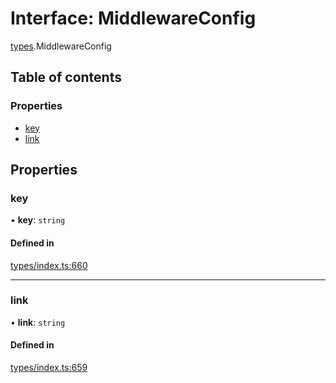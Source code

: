 # Interface: MiddlewareConfig

[types](../wiki/types).MiddlewareConfig

## Table of contents

### Properties

- [key](../wiki/types.MiddlewareConfig#key)
- [link](../wiki/types.MiddlewareConfig#link)

## Properties

### key

• **key**: `string`

#### Defined in

[types/index.ts:660](https://github.com/PolymathNetwork/polymesh-sdk/blob/49113a20/src/types/index.ts#L660)

___

### link

• **link**: `string`

#### Defined in

[types/index.ts:659](https://github.com/PolymathNetwork/polymesh-sdk/blob/49113a20/src/types/index.ts#L659)
